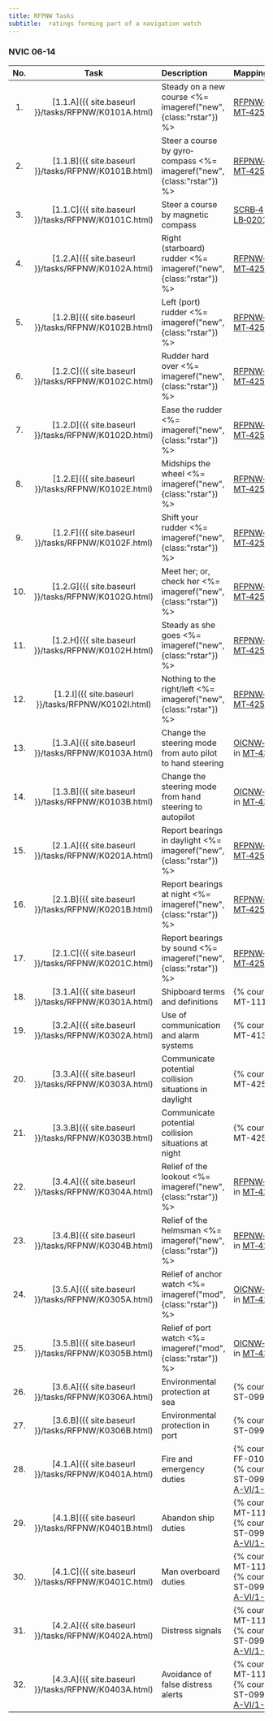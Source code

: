 ```yaml
---
title: RFPNW Tasks
subtitle:  ratings forming part of a navigation watch
---
```




### NVIC 06-14

| No.   | Task | Description | Mapping |
|:-----:|:----:|:------------|:-------|
| 1. | [1.1.A]({{ site.baseurl }}/tasks/RFPNW/K0101A.html) | Steady on a new course <%= imageref("new", {class:"rstar"}) %>  | [RFPNW‑1K](RFPNW-1K) in [MT‑4253](MT-4253)|
| 2. | [1.1.B]({{ site.baseurl }}/tasks/RFPNW/K0101B.html) | Steer a course by gyro­ compass <%= imageref("new", {class:"rstar"}) %>  | [RFPNW‑1K](RFPNW-1K) in [MT‑4253](MT-4253)|
| 3. | [1.1.C]({{ site.baseurl }}/tasks/RFPNW/K0101C.html) | Steer a course by magnetic compass | [SCRB‑4](SCRB-4) in [LB‑0201](LB-0201)|
| 4. | [1.2.A]({{ site.baseurl }}/tasks/RFPNW/K0102A.html) | Right (starboard) rudder <%= imageref("new", {class:"rstar"}) %>  | [RFPNW‑1K](RFPNW-1K) in [MT‑4253](MT-4253)|
| 5. | [1.2.B]({{ site.baseurl }}/tasks/RFPNW/K0102B.html) | Left (port) rudder <%= imageref("new", {class:"rstar"}) %>  | [RFPNW‑1K](RFPNW-1K) in [MT‑4253](MT-4253)|
| 6. | [1.2.C]({{ site.baseurl }}/tasks/RFPNW/K0102C.html) | Rudder hard over <%= imageref("new", {class:"rstar"}) %>  | [RFPNW‑1K](RFPNW-1K) in [MT‑4253](MT-4253)|
| 7. | [1.2.D]({{ site.baseurl }}/tasks/RFPNW/K0102D.html) | Ease the rudder <%= imageref("new", {class:"rstar"}) %>  | [RFPNW‑1K](RFPNW-1K) in [MT‑4253](MT-4253)|
| 8. | [1.2.E]({{ site.baseurl }}/tasks/RFPNW/K0102E.html) | Midships the wheel <%= imageref("new", {class:"rstar"}) %>  | [RFPNW‑1K](RFPNW-1K) in [MT‑4253](MT-4253)|
| 9. | [1.2.F]({{ site.baseurl }}/tasks/RFPNW/K0102F.html) | Shift your rudder <%= imageref("new", {class:"rstar"}) %>  | [RFPNW‑1K](RFPNW-1K) in [MT‑4253](MT-4253)|
| 10. | [1.2.G]({{ site.baseurl }}/tasks/RFPNW/K0102G.html) | Meet her; or, check her <%= imageref("new", {class:"rstar"}) %>  | [RFPNW‑1K](RFPNW-1K) in [MT‑4253](MT-4253)|
| 11. | [1.2.H]({{ site.baseurl }}/tasks/RFPNW/K0102H.html) | Steady as she goes <%= imageref("new", {class:"rstar"}) %>  | [RFPNW‑1K](RFPNW-1K) in [MT‑4253](MT-4253)|
| 12. | [1.2.I]({{ site.baseurl }}/tasks/RFPNW/K0102I.html) | Nothing to the right/left <%= imageref("new", {class:"rstar"}) %>  | [RFPNW‑1K](RFPNW-1K) in [MT‑4253](MT-4253)|
| 13. | [1.3.A]({{ site.baseurl }}/tasks/RFPNW/K0103A.html) | Change the steering mode from auto pilot to hand steering | [OICNW‑1‑6A](OICNW-1-6A) in [MT‑4371](MT-4371)|
| 14. | [1.3.B]({{ site.baseurl }}/tasks/RFPNW/K0103B.html) | Change the steering mode from hand steering to autopilot | [OICNW‑1‑6A](OICNW-1-6A) in [MT‑4371](MT-4371)|
| 15. | [2.1.A]({{ site.baseurl }}/tasks/RFPNW/K0201A.html) | Report bearings in daylight <%= imageref("new", {class:"rstar"}) %>  | [RFPNW‑2K](RFPNW-2K) in [MT‑4253](MT-4253)|
| 16. | [2.1.B]({{ site.baseurl }}/tasks/RFPNW/K0201B.html) | Report bearings at night <%= imageref("new", {class:"rstar"}) %>  | [RFPNW‑2K](RFPNW-2K) in [MT‑4253](MT-4253)|
| 17. | [2.1.C]({{ site.baseurl }}/tasks/RFPNW/K0201C.html) | Report bearings by sound <%= imageref("new", {class:"rstar"}) %>  | [RFPNW‑2K](RFPNW-2K) in [MT‑4253](MT-4253)|
| 18. | [3.1.A]({{ site.baseurl }}/tasks/RFPNW/K0301A.html) | Shipboard terms and definitions | {% course MT-1111%}|
| 19. | [3.2.A]({{ site.baseurl }}/tasks/RFPNW/K0302A.html) | Use of communication and alarm systems | {% course MT-4133%}|
| 20. | [3.3.A]({{ site.baseurl }}/tasks/RFPNW/K0303A.html) | Communicate potential collision situations in daylight | {% course MT-4253%}|
| 21. | [3.3.B]({{ site.baseurl }}/tasks/RFPNW/K0303B.html) | Communicate potential collision situations at night | {% course MT-4253%}|
| 22. | [3.4.A]({{ site.baseurl }}/tasks/RFPNW/K0304A.html) | Relief of the lookout <%= imageref("new", {class:"rstar"}) %>  | [RFPNW‑3K4A](RFPNW-3K4A) in [MT‑4253](MT-4253)|
| 23. | [3.4.B]({{ site.baseurl }}/tasks/RFPNW/K0304B.html) | Relief of the helmsman <%= imageref("new", {class:"rstar"}) %>  | [RFPNW‑3K4B](RFPNW-3K4B) in [MT‑4253](MT-4253)|
| 24. | [3.5.A]({{ site.baseurl }}/tasks/RFPNW/K0305A.html) | Relief of anchor watch <%= imageref("mod", {class:"rstar"}) %>  | [OICNW‑2‑2D](OICNW-2-2D) in [MT‑4253](MT-4253)|
| 25. | [3.5.B]({{ site.baseurl }}/tasks/RFPNW/K0305B.html) | Relief of port watch <%= imageref("mod", {class:"rstar"}) %>  | [OICNW‑2‑2A](OICNW-2-2A) in [MT‑4371](MT-4371)|
| 26. | [3.6.A]({{ site.baseurl }}/tasks/RFPNW/K0306A.html) | Environmental protection at sea | {% course ST-0999D%}|
| 27. | [3.6.B]({{ site.baseurl }}/tasks/RFPNW/K0306B.html) | Environmental protection in port | {% course ST-0999D%}|
| 28. | [4.1.A]({{ site.baseurl }}/tasks/RFPNW/K0401A.html) | Fire and emergency duties | {% course FF-0102%}<br/>{% course ST-0999%}<br/>[A-VI/1-2](612)|
| 29. | [4.1.B]({{ site.baseurl }}/tasks/RFPNW/K0401B.html) | Abandon ship duties | {% course MT-1111%}<br/>{% course ST-0999%}<br/>[A-VI/1-1](611)|
| 30. | [4.1.C]({{ site.baseurl }}/tasks/RFPNW/K0401C.html) | Man overboard duties | {% course MT-1111%}<br/>{% course ST-0999%}<br/>[A-VI/1-1](611)|
| 31. | [4.2.A]({{ site.baseurl }}/tasks/RFPNW/K0402A.html) | Distress signals | {% course MT-1111%}<br/>{% course ST-0999%}<br/>[A-VI/1-1](611)|
| 32. | [4.3.A]({{ site.baseurl }}/tasks/RFPNW/K0403A.html) | Avoidance of false distress alerts | {% course MT-1111%}<br/>{% course ST-0999%}<br/>[A-VI/1-1](611)|
